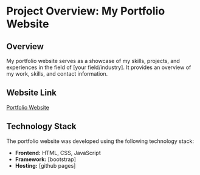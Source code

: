 # Project Overview: My Portfolio Website

## Overview

My portfolio website serves as a showcase of my skills, projects, and experiences in the field of [your field/industry]. It provides an overview of my work, skills, and contact information.

## Website Link

[Portfolio Website](https://www.yourportfoliowebsite.com)

## Technology Stack

The portfolio website was developed using the following technology stack:

- **Frontend:** HTML, CSS, JavaScript
- **Framework:** [bootstrap]
- **Hosting:** [github pages]
